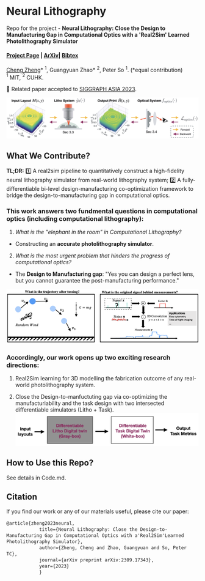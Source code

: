 # Neural Lithography

Repo for the project - **Neural Lithography: Close the Design to Manufacturing Gap in Computational Optics with a 'Real2Sim' Learned Photolithography Simulator**
#### [Project Page](https://neural-litho.github.io/) | [ArXiv](https://arxiv.org/abs/2309.17343)|  [Bibtex](#bibtex)
[Cheng Zheng](https://zcshinee.github.io/chengzheng.github.io/)\* $^{1}$, Guangyuan Zhao\* $^{2}$, Peter So $^{1}$. (*equal contribution)<br>
$^1$ MIT, $^2$ CUHK.

:pushpin: Related paper accepted to [SIGGRAPH ASIA 2023](https://asia.siggraph.org/2023/submissions/technical-papers/).


![teaser](GithubFigures/Teaser.png)


## What We Contribute?

**TL;DR:** :one: A real2sim pipeline to quantitatively construct a high-fidelity neural lithography simulator from real-world lithography system; :two: A fully-differentiable bi-level design-manufacturing co-optimization framework to bridge the design-to-manufacturing gap in computational optics. 

### This work answers two fundmental questions in computational optics (including computational lithography):
1. *What is the "elephant in the room" in Computational Lithography?*
  - Constructing an **accurate photolithography simulator**.
2. *What is the most urgent problem that hinders the progress of computational optics?*
  - The **Design to Manufacturing gap**: "Yes you can design a perfect lens, but you cannot guarantee the post-manufacturing performance." 

![teaser](GithubFigures/Slide1.png)


### Accordingly, our work opens up two exciting research directions:

1. Real2Sim learning for 3D modelling the fabrication outcome of any real-world photolithography system.

2. Close the Design-to-manfuctuting gap via co-optimizing the manufacturiability and the task design with two intersected differentiable simulators (Litho + Task).
![teaser](GithubFigures/design+task_co_optimization.png)
<!-- *t* -->

## How to Use this Repo?
See details in Code.md.

## Citation

If you find our work or any of our materials useful, please cite our paper:
```
@article{zheng2023neural,
            title={Neural Lithography: Close the Design-to-Manufacturing Gap in Computational Optics with a'Real2Sim'Learned Photolithography Simulator},
            author={Zheng, Cheng and Zhao, Guangyuan and So, Peter TC},
            journal={arXiv preprint arXiv:2309.17343},
            year={2023}
            }
```